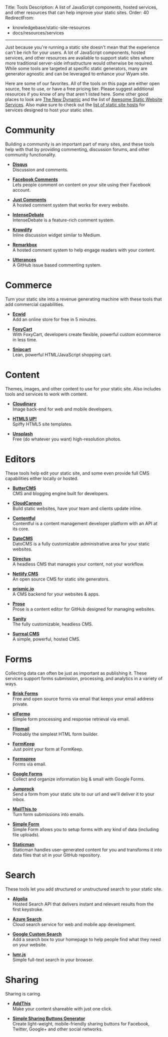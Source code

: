 Title: Tools
Description: A list of JavaScript components, hosted services, and other resources that can help improve your static sites.
Order: 40
RedirectFrom:
- knowledgebase/static-site-resources
- docs/resources/services
---
Just because you're running a static site doesn't mean that the experience can't be rich for your users. A lot of JavaScript components, hosted services, and other resources are available to support static sites where more traditional server-side infrastructure would otherwise be required. While some tools are targeted at specific static generators, many are generator agnostic and can be leveraged to enhance your Wyam site.

Here are some of our favorites. All of the tools on this page are either open source, free to use, or have a free pricing tier. Please suggest additional resources if you know of any that aren't listed here. Some other good places to look are [The New Dynamic](https://www.thenewdynamic.org/tools/) and the list of [Awesome Static Website Services](https://github.com/aharris88/awesome-static-website-services). Also make sure to check out the [list of static site hosts](/docs/resources/hosts) for services designed to host your static sites.

<!-- Use two spaces after the title for proper formatting -->

# Community

Building a community is an important part of many sites, and these tools help with that by providing commenting, discussion forums, and other community functionality.

- **[Disqus](https://disqus.com)**  
  Discussion and comments.

- **[Facebook Comments](https://developers.facebook.com/docs/plugins/comments)**  
  Lets people comment on content on your site using their Facebook account.

- **[Just Comments](https://just-comments.com/)**  
  A hosted comment system that works for every website.

- **[IntenseDebate](http://www.intensedebate.com/)**  
  IntenseDebate is a feature-rich comment system.

- **[Krowdify](http://www.krowdify.com/)**  
  Inline discussion widget similar to Medium.

- **[Remarkbox](https://www.remarkbox.com/)**  
  A hosted comment system to help engage readers with your content.

- **[Utterances](https://utteranc.es)**  
  A GitHub issue based commenting system.

# Commerce

Turn your static site into a revenue generating machine with these tools that add commercial capabilities.

- **[Ecwid](https://www.ecwid.com/)**  
  Add an online store for free in 5 minutes.

- **[FoxyCart](http://www.foxycart.com/)**  
  With FoxyCart, developers create flexible, powerful custom ecommerce in less time.

- **[Snipcart](https://snipcart.com/)**  
  Lean, powerful HTML/JavaScript shopping cart.

# Content

Themes, images, and other content to use for your static site. Also includes tools and services to work with content.

- **[Cloudinary](http://cloudinary.com)**  
  Image back-end for web and mobile developers.

- **[HTML5 UP!](https://html5up.net/)**  
  Spiffy HTML5 site templates.

- **[Unsplash](https://unsplash.com/)**  
  Free (do whatever you want) high-resolution photos.

# Editors

These tools help edit your static site, and some even provide full CMS capabilities either locally or hosted.

- **[ButterCMS](https://buttercms.com/)**  
  CMS and blogging engine built for developers.
  
- **[CloudCannon](http://cloudcannon.com/)**  
  Build static websites, have your team and clients update inline.

- **[Contentful](https://www.contentful.com/)**  
  Contentful is a content management developer platform with an API at its core.

- **[DatoCMS](https://www.datocms.com/)**  
  DatoCMS is a fully customizable administrative area for your static websites.

- **[Directus](https://getdirectus.com/)**  
  A headless CMS that manages your content, not your workflow.

- **[Netlify CMS](https://github.com/netlify/netlify-cms)**  
  An open source CMS for static site generators.

- **[prismic.io](https://prismic.io)**  
  A CMS backend for your websites & apps.

- **[Prose](http://prose.io/#about)**  
  Prose is a content editor for GitHub designed for managing websites.

- **[Sanity](https://www.sanity.io/)**  
  The fully customizable, headless CMS.

- **[Surreal CMS](https://www.surrealcms.com/)**  
  A simple, powerful, hosted CMS.

# Forms

Collecting data can often be just as important as publishing it. These services support forms submission, processing, and analytics in a variety of ways.

- **[Brisk Forms](https://www.briskforms.com/)**  
  Free and open source forms via email that keeps your email address private.

- **[elFormo](https://www.elformo.com/)**  
  Simple form processing and response retrieval via email.

- **[Flipmail](http://flipmail.co/)**  
  Probably the simplest HTML form builder.

- **[FormKeep](https://formkeep.com/)**  
  Just point your form at FormKeep.

- **[Formspree](http://formspree.io/)**  
  Forms via email.

- **[Google Forms](https://www.google.com/forms/about/)**  
  Collect and organize information big & small with Google Forms.

- **[Jumprock](https://jumprock.co)**  
  Send a form from your static site to our url and we'll deliver it to your inbox.

- **[MailThis.to](http://mailthis.to/)**  
  Turn form submissions into emails.

- **[Simple Form](https://getsimpleform.com/)**  
  Simple Form allows you to setup forms with any kind of data (including file uploads).

- **[Staticman](https://staticman.net/)**  
  Staticman handles user-generated content for you and transforms it into data files that sit in your GitHub repository.

# Search

These tools let you add structured or unstructured search to your static site.

- **[Algolia](https://www.algolia.com)**  
  Hosted Search API that delivers instant and relevant results from the first keystroke.

- **[Azure Search](https://azure.microsoft.com/en-us/services/search/)**  
  Cloud search service for web and mobile app development.

- **[Google Custom Search](https://cse.google.com/cse/)**  
  Add a search box to your homepage to help people find what they need on your website.

- **[lunr.js](http://lunrjs.com/)**  
  Simple full-text search in your browser.

# Sharing

Sharing is caring.

- **[AddThis](https://www.addthis.com/)**  
  Make your content shareable with just one click.

- **[Simple Sharing Buttons Generator](https://simplesharingbuttons.com)**  
  Create light-weight, mobile-friendly sharing buttons for Facebook, Twitter, Google+ and other social networks.



